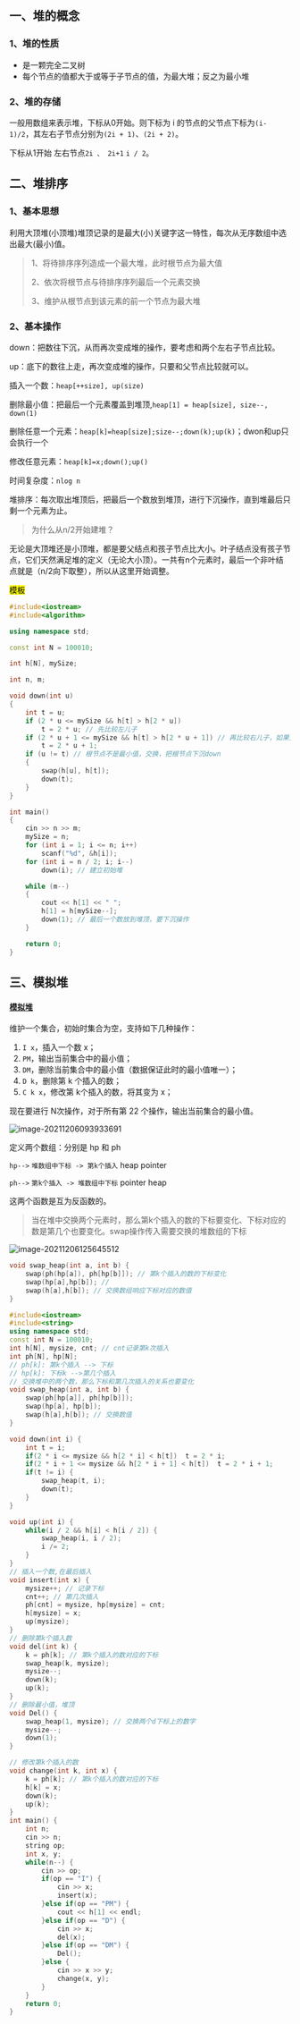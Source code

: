 ## 一、堆的概念

### 1、堆的性质

- 是一颗完全二叉树
- 每个节点的值都大于或等于子节点的值，为最大堆；反之为最小堆

### 2、堆的存储

一般用数组来表示堆，下标从0开始。则下标为 i 的节点的父节点下标为`(i-1)/2`，其左右子节点分别为`(2i + 1)`、`(2i + 2)`。

下标从1开始 左右节点`2i 、 2i+1` `i / 2`。

## 二、堆排序

### 1、基本思想

利用大顶堆(小顶堆)堆顶记录的是最大(小)关键字这一特性，每次从无序数组中选出最大(最小)值。

> 1、将待排序序列造成一个最大堆，此时根节点为最大值
>
> 2、依次将根节点与待排序序列最后一个元素交换
>
> 3、维护从根节点到该元素的前一个节点为最大堆



### 2、基本操作

down：把数往下沉，从而再次变成堆的操作，要考虑和两个左右子节点比较。

up：底下的数往上走，再次变成堆的操作，只要和父节点比较就可以。

插入一个数：`heap[++size], up(size)`

删除最小值：把最后一个元素覆盖到堆顶,`heap[1] = heap[size], size--, down(1)`

删除任意一个元素：`heap[k]=heap[size];size--;down(k);up(k)`；dwon和up只会执行一个

修改任意元素：`heap[k]=x;down();up()`

时间复杂度：`nlog n`





堆排序：每次取出堆顶后，把最后一个数放到堆顶，进行下沉操作，直到堆最后只剩一个元素为止。

> 为什么从n/2开始建堆？

无论是大顶堆还是小顶堆，都是要父结点和孩子节点比大小。叶子结点没有孩子节点，它们天然满足堆的定义（无论大小顶）。一共有n个元素时，最后一个非叶结点就是（n/2向下取整），所以从这里开始调整。



<mark>模板</mark>

```c++
#include<iostream> 
#include<algorithm>

using namespace std;

const int N = 100010;

int h[N], mySize;

int n, m;

void down(int u)
{
    int t = u;
    if (2 * u <= mySize && h[t] > h[2 * u])
        t = 2 * u; // 先比较左儿子
    if (2 * u + 1 <= mySize && h[t] > h[2 * u + 1]) // 再比较右儿子，如果上面更新了则h[t]是左儿子的值，最终h[t]=3个点中最小的值
        t = 2 * u + 1;
    if (u != t) // 根节点不是最小值，交换，把根节点下沉down
    {
        swap(h[u], h[t]);
        down(t);
    }
}

int main()
{
    cin >> n >> m;
    mySize = n;
    for (int i = 1; i <= n; i++)
        scanf("%d", &h[i]);
    for (int i = n / 2; i; i--)
        down(i); // 建立初始堆

    while (m--)
    {
        cout << h[1] << " ";
        h[1] = h[mySize--];
        down(1); // 最后一个数放到堆顶，要下沉操作
    }

    return 0;
}

```





## 三、模拟堆

#### <a href = "https://www.acwing.com/problem/content/841/">模拟堆</a>

维护一个集合，初始时集合为空，支持如下几种操作：

1. `I x`，插入一个数 x；
2. `PM`，输出当前集合中的最小值；
3. `DM`，删除当前集合中的最小值（数据保证此时的最小值唯一）；
4. `D k`，删除第 k 个插入的数；
5. `C k x`，修改第 k个插入的数，将其变为 x；

现在要进行 N次操作，对于所有第 22 个操作，输出当前集合的最小值。

![image-20211206093933691](https://cdn.jsdelivr.net/gh/moon-Light404/my-picGo@master/img/202112060939863.png)

定义两个数组：分别是 hp  和 ph

`hp-->` `堆数组中下标 -> 第k个插入`  heap pointer

`ph-->` `第k个插入 -> 堆数组中下标` pointer heap

这两个函数是互为反函数的。

> 当在堆中交换两个元素时，那么第k个插入的数的下标要变化、下标对应的数是第几个也要变化。swap操作传入需要交换的堆数组的下标

![image-20211206125645512](https://cdn.jsdelivr.net/gh/moon-Light404/my-picGo@master/img/202112061256974.png)

```c++
void swap_heap(int a, int b) {
    swap(ph(hp[a]), ph[hp[b]]); // 第k个插入的数的下标变化
    swap(hp[a],hp[b]); // 
    swap(h[a],h[b]); // 交换数组响应下标对应的数值
}
```

```c++
#include<iostream>
#include<string>
using namespace std;
const int N = 100010;
int h[N], mysize, cnt; // cnt记录第k次插入
int ph[N], hp[N];
// ph[k]: 第k个插入 --> 下标
// hp[k]: 下标k -->第几个插入
// 交换堆中的两个数，那么下标和第几次插入的关系也要变化
void swap_heap(int a, int b) {
    swap(ph[hp[a]], ph[hp[b]]);
    swap(hp[a], hp[b]);
    swap(h[a],h[b]); // 交换数值
}

void down(int i) {
    int t = i;
    if(2 * i <= mysize && h[2 * i] < h[t])  t = 2 * i;
    if(2 * i + 1 <= mysize && h[2 * i + 1] < h[t])  t = 2 * i + 1;
    if(t != i) {
        swap_heap(t, i);
        down(t);
    }
}

void up(int i) {
    while(i / 2 && h[i] < h[i / 2]) {
        swap_heap(i, i / 2);
        i /= 2;
    }
}
// 插入一个数,在最后插入
void insert(int x) {
    mysize++; // 记录下标
    cnt++; // 第几次插入
    ph[cnt] = mysize, hp[mysize] = cnt;
    h[mysize] = x;
    up(mysize);
}
// 删除第k个插入数
void del(int k) {
    k = ph[k]; // 第k个插入的数对应的下标
    swap_heap(k, mysize);
    mysize--;
    down(k);
    up(k);
}
// 删除最小值，堆顶
void Del() {
    swap_heap(1, mysize); // 交换两个d下标上的数字
    mysize--;
    down(1);
}

// 修改第k个插入的数
void change(int k, int x) {
    k = ph[k]; // 第k个插入的数对应的下标
    h[k] = x;
    down(k);
    up(k);
}
int main() {
    int n;
    cin >> n;
    string op;
    int x, y;
    while(n--) {
        cin >> op;
        if(op == "I") {
            cin >> x;
            insert(x);
        }else if(op == "PM") {
            cout << h[1] << endl;
        }else if(op == "D") {
            cin >> x;
            del(x);
        }else if(op == "DM") {
            Del();
        }else {
            cin >> x >> y;
            change(x, y);
        }
    }
    return 0;
}
```

